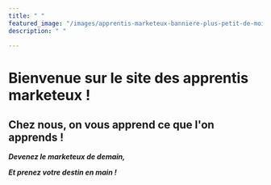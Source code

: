 ```yaml
---
title: " "
featured_image: "/images/apprentis-marketeux-banniere-plus-petit-de-moitie-1.png"
description: " "

---
```

# Bienvenue sur le site des apprentis marketeux !

## **Chez nous, on vous apprend ce que l'on apprends !**

**_Devenez le marketeux de demain,_**

**_Et prenez votre destin en main !_**